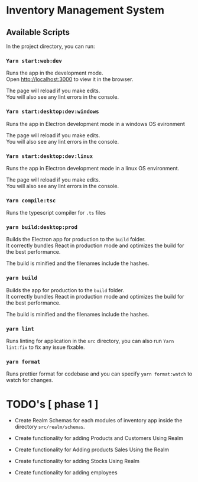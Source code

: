 # Inventory Management System

## Available Scripts

In the project directory, you can run:

### `Yarn start:web:dev`

Runs the app in the development mode.<br>
Open [http://localhost:3000](http://localhost:3000) to view it in the browser.

The page will reload if you make edits.<br>
You will also see any lint errors in the console.

### `Yarn start:desktop:dev:windows`

Runs the app in Electron development mode in a windows OS evironment<br>

The page will reload if you make edits.<br>
You will also see any lint errors in the console.

### `Yarn start:desktop:dev:linux`

Runs the app in Electron development mode in a linux OS environment.<br>

The page will reload if you make edits.<br>
You will also see any lint errors in the console.

### `Yarn compile:tsc`

Runs the typescript compiler for `.ts` files

### `yarn build:desktop:prod`

Builds the Electron app for production to the `build` folder.<br>
It correctly bundles React in production mode and optimizes the build for the best performance.

The build is minified and the filenames include the hashes.<br>


### `yarn build`

Builds the app for production to the `build` folder.<br>
It correctly bundles React in production mode and optimizes the build for the best performance.

The build is minified and the filenames include the hashes.<br>

### `yarn lint`

Runs linting for application in the `src` directory, you can also run  `Yarn lint:fix` to fix any issue fixable.

### `yarn format`

Runs prettier format for codebase and you can specify  `yarn format:watch` to watch for changes.

# TODO's  [ phase 1 ]

- Create Realm Schemas for each modules of inventory app inside the directory  `src/realm/schemas`. 

- Create functionality for adding Products and Customers Using Realm

- Create functionality for Adding products Sales Using the Realm

- Create functionality for adding Stocks Using Realm

- Create functionality for adding employees
